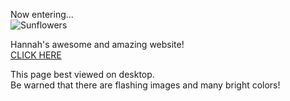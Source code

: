 Now entering...  
![Sunflowers](./keypages/sunflowers.png)

Hannah's awesome and amazing website!  
[CLICK HERE](./home/)

This page best viewed on desktop.  
Be warned that there are flashing images and many bright colors!  
<center>
<script src="https://dokodemo.neocities.org/pokering/pokering.js"></script>
<pokering-script site="https://lugaw.gay"></pokering-script>
<div id='RPGMaker'>
    <script type="text/javascript" src="https://ophanimkei.neocities.org/onionring/onionring-variables.js"></script>
    <script type="text/javascript" src="https://ophanimkei.neocities.org/onionring/onionring-widget.js"></script>
</div>
</center>